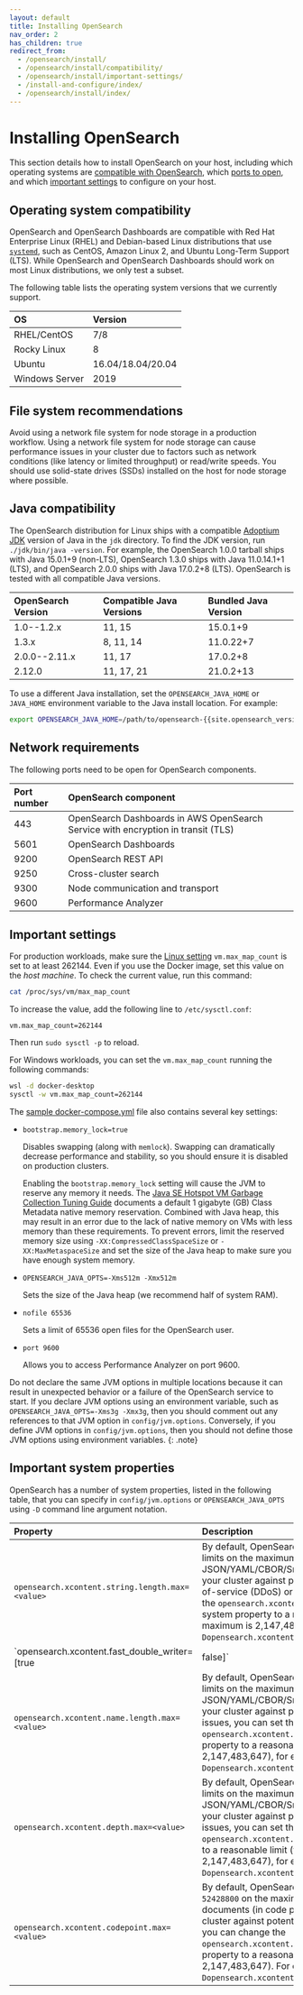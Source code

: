 ```yaml
---
layout: default
title: Installing OpenSearch
nav_order: 2
has_children: true
redirect_from:
  - /opensearch/install/
  - /opensearch/install/compatibility/
  - /opensearch/install/important-settings/
  - /install-and-configure/index/
  - /opensearch/install/index/
---
```


# Installing OpenSearch

This section details how to install OpenSearch on your host, including which operating systems are [compatible with OpenSearch](#operating-system-compatibility), which [ports to open](#network-requirements), and which [important settings](#important-settings) to configure on your host.

## Operating system compatibility

OpenSearch and OpenSearch Dashboards are compatible with Red Hat Enterprise Linux (RHEL) and Debian-based Linux distributions that use [`systemd`](https://en.wikipedia.org/wiki/Systemd), such as CentOS, Amazon Linux 2, and Ubuntu Long-Term Support (LTS). While OpenSearch and OpenSearch Dashboards should work on most Linux distributions, we only test a subset. 

The following table lists the operating system versions that we currently support. 

OS | Version
:---------- | :-------- 
RHEL/CentOS |	7/8
Rocky Linux |	8
Ubuntu | 16.04/18.04/20.04
Windows Server | 2019


## File system recommendations

Avoid using a network file system for node storage in a production workflow. Using a network file system for node storage can cause performance issues in your cluster due to factors such as network conditions (like latency or limited throughput) or read/write speeds. You should use solid-state drives (SSDs) installed on the host for node storage where possible.

## Java compatibility

The OpenSearch distribution for Linux ships with a compatible [Adoptium JDK](https://adoptium.net/) version of Java in the `jdk` directory. To find the JDK version, run `./jdk/bin/java -version`. For example, the OpenSearch 1.0.0 tarball ships with Java 15.0.1+9 (non-LTS), OpenSearch 1.3.0 ships with Java 11.0.14.1+1 (LTS), and OpenSearch 2.0.0 ships with Java 17.0.2+8 (LTS). OpenSearch is tested with all compatible Java versions.

OpenSearch Version | Compatible Java Versions | Bundled Java Version
:---------- | :-------- | :-----------
1.0--1.2.x    | 11, 15     | 15.0.1+9
1.3.x          | 8, 11, 14  | 11.0.22+7
2.0.0--2.11.x    | 11, 17     | 17.0.2+8
2.12.0         | 11, 17, 21 | 21.0.2+13

To use a different Java installation, set the `OPENSEARCH_JAVA_HOME` or `JAVA_HOME` environment variable to the Java install location. For example:
```bash
export OPENSEARCH_JAVA_HOME=/path/to/opensearch-{{site.opensearch_version}}/jdk
```

## Network requirements

The following ports need to be open for OpenSearch components.

Port number | OpenSearch component
:--- | :--- 
443 | OpenSearch Dashboards in AWS OpenSearch Service with encryption in transit (TLS)
5601 | OpenSearch Dashboards
9200 | OpenSearch REST API
9250 | Cross-cluster search
9300 | Node communication and transport
9600 | Performance Analyzer

## Important settings

For production workloads, make sure the [Linux setting](https://www.kernel.org/doc/Documentation/sysctl/vm.txt) `vm.max_map_count` is set to at least 262144. Even if you use the Docker image, set this value on the *host machine*. To check the current value, run this command:

```bash
cat /proc/sys/vm/max_map_count
```

To increase the value, add the following line to `/etc/sysctl.conf`:

```
vm.max_map_count=262144
```

Then run `sudo sysctl -p` to reload.

For Windows workloads, you can set the `vm.max_map_count` running the following commands:

```bash
wsl -d docker-desktop
sysctl -w vm.max_map_count=262144
```

The [sample docker-compose.yml]({{site.url}}{{site.baseurl}}/install-and-configure/install-opensearch/docker/#sample-docker-composeyml) file also contains several key settings:

- `bootstrap.memory_lock=true`

  Disables swapping (along with `memlock`). Swapping can dramatically decrease performance and stability, so you should ensure it is disabled on production clusters.

  Enabling the `bootstrap.memory_lock` setting will cause the JVM to reserve any memory it needs. The [Java SE Hotspot VM Garbage Collection Tuning Guide](https://docs.oracle.com/javase/9/gctuning/other-considerations.htm#JSGCT-GUID-B29C9153-3530-4C15-9154-E74F44E3DAD9) documents a default 1 gigabyte (GB) Class Metadata native memory reservation. Combined with Java heap, this may result in an error due to the lack of native memory on VMs with less memory than these requirements. To prevent errors, limit the reserved memory size using `-XX:CompressedClassSpaceSize` or `-XX:MaxMetaspaceSize` and set the size of the Java heap to make sure you have enough system memory.

- `OPENSEARCH_JAVA_OPTS=-Xms512m -Xmx512m`

  Sets the size of the Java heap (we recommend half of system RAM).

- `nofile 65536`

  Sets a limit of 65536 open files for the OpenSearch user.

- `port 9600`

  Allows you to access Performance Analyzer on port 9600.

Do not declare the same JVM options in multiple locations because it can result in unexpected behavior or a failure of the OpenSearch service to start. If you declare JVM options using an environment variable, such as `OPENSEARCH_JAVA_OPTS=-Xms3g -Xmx3g`, then you should comment out any references to that JVM option in `config/jvm.options`. Conversely, if you define JVM options in `config/jvm.options`, then you should not define those JVM options using environment variables.
{: .note}

## Important system properties

OpenSearch has a number of system properties, listed in the following table, that you can specify in `config/jvm.options` or `OPENSEARCH_JAVA_OPTS` using `-D` command line argument notation.

Property | Description
:---------- | :-------- 
`opensearch.xcontent.string.length.max=<value>` | By default, OpenSearch does not impose any limits on the maximum length of the JSON/YAML/CBOR/Smile string fields. To protect your cluster against potential distributed denial-of-service (DDoS) or memory issues, you can set the `opensearch.xcontent.string.length.max` system property to a reasonable limit (the maximum is 2,147,483,647), for example, `-Dopensearch.xcontent.string.length.max=5000000`.  | 
`opensearch.xcontent.fast_double_writer=[true|false]` | By default, OpenSearch serializes floating-point numbers using the default implementation provided by the Java Runtime Environment. Set this value to `true` to use the Schubfach algorithm, which is faster but may lead to small differences in precision. Default is `false`. |
`opensearch.xcontent.name.length.max=<value>` | By default, OpenSearch does not impose any limits on the maximum length of the JSON/YAML/CBOR/Smile field names. To protect your cluster against potential DDoS or memory issues, you can set the `opensearch.xcontent.name.length.max` system property to a reasonable limit (the maximum is 2,147,483,647), for example, `-Dopensearch.xcontent.name.length.max=50000`. |
`opensearch.xcontent.depth.max=<value>` | By default, OpenSearch does not impose any limits on the maximum nesting depth for JSON/YAML/CBOR/Smile documents. To protect your cluster against potential DDoS or memory issues, you can set the `opensearch.xcontent.depth.max` system property to a reasonable limit (the maximum is 2,147,483,647), for example, `-Dopensearch.xcontent.name.length.max=1000`. |
`opensearch.xcontent.codepoint.max=<value>` | By default, OpenSearch imposes a limit of `52428800` on the maximum size of the YAML documents (in code points). To protect your cluster against potential DDoS or memory issues, you can change the `opensearch.xcontent.codepoint.max` system property to a reasonable value (the maximum is 2,147,483,647). For example, `-Dopensearch.xcontent.codepoint.max=5000000`. |